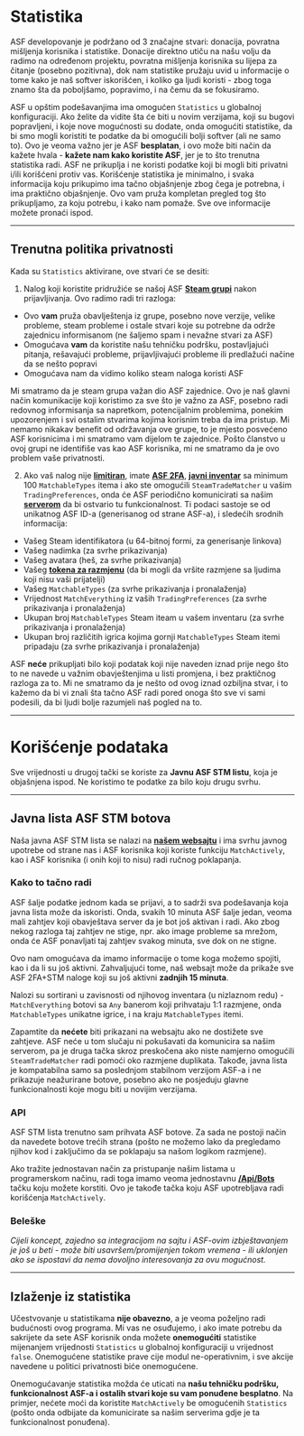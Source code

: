 # Statistika

ASF developovanje je podržano od 3 značajne stvari: donacija, povratna mišljenja korisnika i statistike. Donacije direktno utiču na našu volju da radimo na određenom projektu, povratna mišljenja korisnika su lijepa za čitanje (posebno pozitivna), dok nam statistike pružaju uvid u informacije o tome kako je naš softver iskorišćen, i koliko ga ljudi koristi - zbog toga znamo šta da poboljšamo, popravimo, i na čemu da se fokusiramo.

ASF u opštim podešavanjima ima omogućen `Statistics` u globalnoj konfiguraciji. Ako želite da vidite šta će biti u novim verzijama, koji su bugovi popravljeni, i koje nove mogućnosti su dodate, onda omogućiti statistike, da bi smo mogli koristiti te podatke da bi omogućili bolji softver (ali ne samo to). Ovo je veoma važno jer je ASF **besplatan**, i ovo može biti način da kažete hvala - **kažete nam kako koristite ASF**, jer je to što trenutna statistika radi. ASF ne prikuplja i ne koristi podatke koji bi mogli biti privatni i/ili korišćeni protiv vas. Korišćenje statistika je minimalno, i svaka informacija koju prikupimo ima tačno objašnjenje zbog čega je potrebna, i ima praktično objašnjenje. Ovo vam pruža kompletan pregled tog što prikupljamo, za koju potrebu, i kako nam pomaže. Sve ove informacije možete pronaći ispod.

* * *

## Trenutna politika privatnosti

Kada su `Statistics` aktivirane, ove stvari će se desiti:

1. Nalog koji koristite pridružiće se našoj ASF **[Steam grupi](https://steamcommunity.com/gid/103582791440160998)** nakon prijavljivanja. Ovo radimo radi tri razloga:

* Ovo **vam** pruža obavlještenja iz grupe, posebno nove verzije, velike probleme, steam probleme i ostale stvari koje su potrebne da održe zajednicu informisanom (ne šaljemo spam i nevažne stvari za ASF)
* Omogućava **vam** da koristite našu tehničku podršku, postavljajući pitanja, rešavajući probleme, prijavljivajući probleme ili predlažući načine da se nešto popravi
* Omogućava nam da vidimo koliko steam naloga koristi ASF

Mi smatramo da je steam grupa važan dio ASF zajednice. Ovo je naš glavni način komunikacije koji koristimo za sve što je važno za ASF, posebno radi redovnog informisanja sa napretkom, potencijalnim problemima, ponekim upozorenjem i svi ostalim stvarima kojima korisnim treba da ima pristup. Mi nemamo nikakav benefit od održavanja ove grupe, to je mjesto posvećeno ASF korisnicima i mi smatramo vam dijelom te zajednice. Pošto članstvo u ovoj grupi ne identifiše vas kao ASF korisnika, mi ne smatramo da je ovo problem vaše privatnosti.

2. Ako vaš nalog nije **[limitiran](https://support.steampowered.com/kb_article.php?ref=3330-IAGK-7663)**, imate **[ASF 2FA](https://github.com/JustArchiNET/ArchiSteamFarm/wiki/Two-factor-authentication#asf-2fa)**, **[javni inventar](https://steamcommunity.com/my/edit/settings)** sa minimum 100 `MatchableTypes` itema i ako ste omogućili `SteamTradeMatcher` u vašim `TradingPreferences`, onda će ASF periodično komunicirati sa našim **[serverom](https://asf.justarchi.net)** da bi ostvario tu funkcionalnost. Ti podaci sastoje se od unikatnog ASF ID-a (generisanog od strane ASF-a), i sledećih srodnih informacija:

* Vašeg Steam identifikatora (u 64-bitnoj formi, za generisanje linkova)
* Vašeg nadimka (za svrhe prikazivanja)
* Vašeg avatara (heš, za svrhe prikazivanja)
* Vašeg **[tokena za razmjenu](https://steamcommunity.com/my/tradeoffers/privacy)** (da bi mogli da vršite razmjene sa ljudima koji nisu vaši prijatelji)
* Vašeg `MatchableTypes` (za svrhe prikazivanja i pronalaženja)
* Vrijednost `MatchEverything` iz vaših `TradingPreferences` (za svrhe prikazivanja i pronalaženja)
* Ukupan broj `MatchableTypes` Steam iteam u vašem inventaru (za svrhe prikazivanja i pronalaženja)
* Ukupan broj različitih igrica kojima gornji `MatchableTypes` Steam itemi pripadaju (za svrhe prikazivanja i pronalaženja)

ASF **neće** prikupljati bilo koji podatak koji nije naveden iznad prije nego što to ne navede u važnim obavještenjima u listi promjena, i bez praktičnog razloga za to. Mi ne smatramo da je nešto od ovog iznad ozbiljna stvar, i to kažemo da bi vi znali šta tačno ASF radi pored onoga što sve vi sami podesili, da bi ljudi bolje razumjeli naš pogled na to.

* * *

# Korišćenje podataka

Sve vrijednosti u drugoj tački se koriste za **Javnu ASF STM listu**, koja je objašnjena ispod. Ne koristimo te podatke za bilo koju drugu svrhu.

* * *

## Javna lista ASF STM botova

Naša javna ASF STM lista se nalazi na **[našem websajtu](https://asf.justarchi.net/STM)** i ima svrhu javnog upotrebe od strane nas i ASF korisnika koji koriste funkciju `MatchActively`, kao i ASF korisnika (i onih koji to nisu) radi ručnog poklapanja.

### Kako to tačno radi

ASF šalje podatke jednom kada se prijavi, a to sadrži sva podešavanja koja javna lista može da iskoristi. Onda, svakih 10 minuta ASF šalje jedan, veoma mali zahtjev koji obavještava server da je bot još aktivan i radi. Ako zbog nekog razloga taj zahtjev ne stige, npr. ako image probleme sa mrežom, onda će ASF ponavljati taj zahtjev svakog minuta, sve dok on ne stigne.

Ovo nam omogućava da imamo informacije o tome koga možemo spojiti, kao i da li su još aktivni. Zahvaljujući tome, naš websajt može da prikaže sve ASF 2FA+STM naloge koji su još aktivni **zadnjih 15 minuta**.

Nalozi su sortirani u zavisnosti od njihovog inventara (u nizlaznom redu) - `MatchEverything` botovi sa `Any` banerom koji prihvataju 1:1 razmjene, onda `MatchableTypes` unikatne igrice, i na kraju `MatchableTypes` itemi.

Zapamtite da **nećete** biti prikazani na websajtu ako ne dostižete sve zahtjeve. ASF neće u tom slučaju ni pokušavati da komunicira sa našim serverom, pa je druga tačka skroz preskočena ako niste namjerno omogućili `SteamTradeMatcher` radi pomoći oko razmjene duplikata. Takođe, javna lista je kompatabilna samo sa poslednjom stabilnom verzijom ASF-a i ne prikazuje neažurirane botove, posebno ako ne posjeduju glavne funkcionalnosti koje mogu biti u novijim verzijama.

### API

ASF STM lista trenutno sam prihvata ASF botove. Za sada ne postoji način da navedete botove trećih strana (pošto ne možemo lako da pregledamo njihov kod i zaključimo da se poklapaju sa našom logikom razmjene).

Ako tražite jednostavan način za pristupanje našim listama u programerskom načinu, radi toga imamo veoma jednostavnu **[/Api/Bots](https://asf.justarchi.net/Api/Bots)** tačku koju možete korstiti. Ovo je takođe tačka koju ASF upotrebljava radi korišćenja `MatchActively`.

### Beleške

*Cijeli koncept, zajedno sa integracijom na sajtu i ASF-ovim izbještavanjem je još u beti - može biti usavršem/promijenjen tokom vremena - ili uklonjen ako se ispostavi da nema dovoljno interesovanja za ovu mogućnost.*

* * *

## Izlaženje iz statistika

Učestvovanje u statistikama **nije obavezno**, a je veoma poželjno radi budućnosti ovog programa. Mi vas ne osuđujemo, i ako imate potrebu da sakrijete da sete ASF korisnik onda možete **onemogućiti** statistike mijenanjem vrijednosti `Statistics` u globalnoj konfiguraciji u vrijednost `false`. Onemogućene statistike prave cije modul ne-operativnim, i sve akcije navedene u politici privatnosti biće onemogućene.

Onemogućavanje statistika možda će uticati na **našu tehničku podršku, funkcionalnost ASF-a i ostalih stvari koje su vam ponuđene besplatno**. Na primjer, nećete moći da koristite `MatchActively` be omogućenih `Statistics` (pošto onda odbijate da komunicirate sa našim serverima gdje je ta funkcionalnost ponuđena).